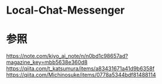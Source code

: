 # Local-Chat-Messenger
# 参照
https://note.com/kiyo_ai_note/n/n0bd1c98657ad?magazine_key=mbb5638e360d8  
https://qiita.com/t_katsumura/items/a83431671a41d9b6358f  
https://qiita.com/Michinosuke/items/0778a5344bdf81488114  
